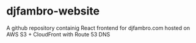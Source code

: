 # djfambro-website
A github repository containig React frontend for djfambro.com hosted on AWS S3 + CloudFront with Route 53 DNS
